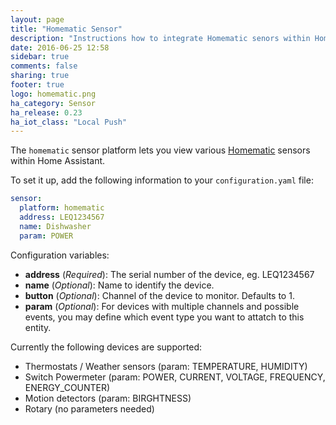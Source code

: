 ```yaml
---
layout: page
title: "Homematic Sensor"
description: "Instructions how to integrate Homematic senors within Home Assistant."
date: 2016-06-25 12:58
sidebar: true
comments: false
sharing: true
footer: true
logo: homematic.png
ha_category: Sensor
ha_release: 0.23
ha_iot_class: "Local Push"
---
```



The `homematic` sensor platform lets you view various [Homematic](http://www.homematic.com/) sensors within Home Assistant.

To set it up, add the following information to your `configuration.yaml` file:

```yaml
sensor:
  platform: homematic
  address: LEQ1234567
  name: Dishwasher
  param: POWER
```

Configuration variables:

- **address** (*Required*): The serial number of the device, eg. LEQ1234567
- **name** (*Optional*): Name to identify the device.
- **button** (*Optional*): Channel of the device to monitor. Defaults to 1.
- **param** (*Optional*):  For devices with multiple channels and possible events, you may define which event type you want to attatch to this entity.

Currently the following devices are supported:

- Thermostats / Weather sensors (param: TEMPERATURE, HUMIDITY)
- Switch Powermeter (param: POWER, CURRENT, VOLTAGE, FREQUENCY, ENERGY_COUNTER)
- Motion detectors (param: BIRGHTNESS)
- Rotary (no parameters needed)
